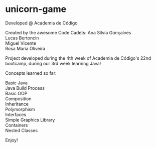 # unicorn-game

Developed @ Academia de Código

Created by the awesome Code Cadets:
Ana Sílvia Gonçalves<br>
Lucas Bertoncin<br>
Miguel Vicente<br>
Rosa Maria Oliveira<br>

Project developed during the 4th week of Academia de Código's 22nd bootcamp, during our 3rd week learning Java!

Concepts learned so far:

Basic Java<br>
Java Build Process<br>
Basic OOP<br>
Composition<br>
Inheritance<br>
Polymorphism<br>
Interfaces<br>
Simple Graphics Library<br>
Containers<br>
Nested Classes<br>

Enjoy!
